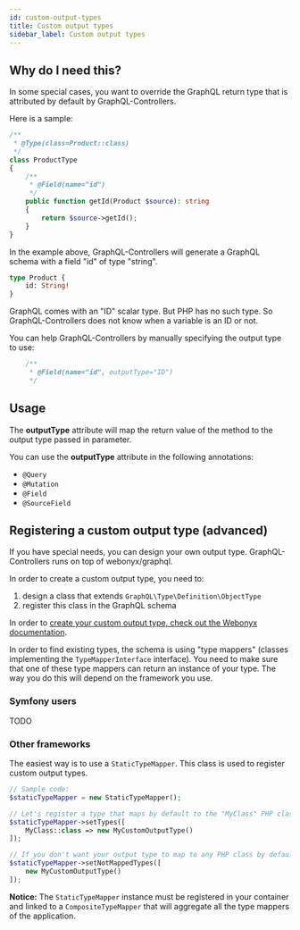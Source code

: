 ```yaml
---
id: custom-output-types
title: Custom output types
sidebar_label: Custom output types
---
```


## Why do I need this?

In some special cases, you want to override the GraphQL return type that is attributed by default by GraphQL-Controllers.

Here is a sample:

```php
/**
 * @Type(class=Product::class)
 */
class ProductType
{
    /**
     * @Field(name="id")
     */
    public function getId(Product $source): string
    {
        return $source->getId();
    }
}
```

In the example above, GraphQL-Controllers will generate a GraphQL schema with a field "id" of type "string".

```graphql
type Product {
    id: String!
}
```

GraphQL comes with an "ID" scalar type. But PHP has no such type. So GraphQL-Controllers does not know when a variable
is an ID or not.

You can help GraphQL-Controllers by manually specifying the output type to use:

```php
    /**
     * @Field(name="id", outputType="ID")
     */
``` 

## Usage

The **outputType** attribute will map the return value of the method to the output type passed in parameter.

You can use the **outputType** attribute in the following annotations:

- `@Query`
- `@Mutation`
- `@Field`
- `@SourceField`

## Registering a custom output type (advanced)

If you have special needs, you can design your own output type. GraphQL-Controllers runs on top of webonyx/graphql.

In order to create a custom output type, you need to:

1. design a class that extends `GraphQL\Type\Definition\ObjectType`
2. register this class in the GraphQL schema

In order to [create your custom output type, check out the Webonyx documentation](https://webonyx.github.io/graphql-php/type-system/object-types/).

In order to find existing types, the schema is using "type mappers" (classes implementing the `TypeMapperInterface` interface).
You need to make sure that one of these type mappers can return an instance of your type. The way you do this will depend on the framework
you use.

### Symfony users

TODO

### Other frameworks

The easiest way is to use a `StaticTypeMapper`. This class is used to register custom output types.

```php
// Sample code:
$staticTypeMapper = new StaticTypeMapper();

// Let's register a type that maps by default to the "MyClass" PHP class
$staticTypeMapper->setTypes([
    MyClass::class => new MyCustomOutputType()
]);

// If you don't want your output type to map to any PHP class by default, use:
$staticTypeMapper->setNotMappedTypes([
    new MyCustomOutputType()
]);

```

**Notice:** The `StaticTypeMapper` instance must be registered in your container and linked to a `CompositeTypeMapper`
that will aggregate all the type mappers of the application.